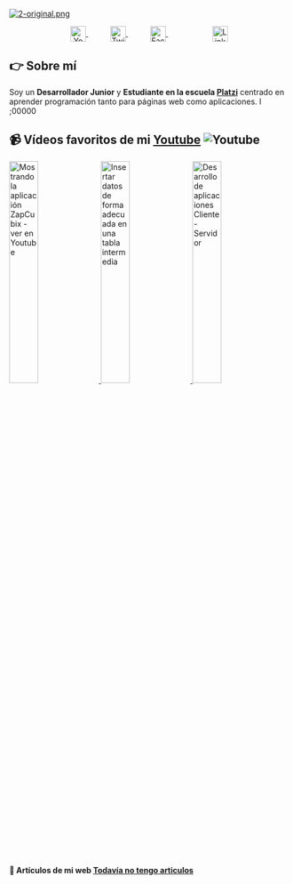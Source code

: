
[![2-original.png](https://i.postimg.cc/x8vNYvM4/2-original.png)](https://www.youtube.com/channel/UCPAYVu6PiGRgAWbzxFM4xTg)

<p align="center">
    <a href="https://www.youtube.com/channel/UCPAYVu6PiGRgAWbzxFM4xTg" target="blank" style="margin: 0 20px;">
      <img align="center" src="https://simpleicons.org/icons/youtube.svg" alt="Youtube - Eduardo Fierro Pro" height="28px" width="28px" />
    </a>
    <a href="https://www.twitch.tv/wildercq" target="blank" style="margin: 0 20px;">
      <img align="center" src="https://simpleicons.org/icons/twitch.svg" alt="Twitch - Eduardo Fierro Pro" height="28px" width="28px" />
    </a>
    <a href="https://www.tiktok.com/@wildercahuayaquispe" target="blank" style="margin: 0 20px;">
      <img align="center" src="https://simpleicons.org/icons/tiktok.svg" alt="Facebook - Eduardo Fierro Pro" height="28px" width="28px" />
    </a>
    <a href="https://www.instagram.com/wildercahuayaquispe/" target=""blank" style="margin: 0 20px; >
      <img align="center" src="https://simpleicons.org/icons/instagram.svg" alt="instagram - Eduardo Fierro Pro" height="28px" width="28px" />
    </a>
    <a href="https://www.linkedin.com/in/wilder-cahuaya-quispe-b9730420a/" target="blank" style="margin: 0 20px;">
      <img align="center" src="https://simpleicons.org/icons/linkedin.svg" alt="Linkedin - Eduardo Fierro Pro" height="28px" width="28px" />
    </a>
</p>


## 👉 Sobre mí
Soy un **Desarrollador Junior** y **Estudiante en la escuela [Platzi](https://Platzi.com/)** centrado en aprender programación tanto para páginas web como aplicaciones.
 l ;00000
## 📹 Vídeos favoritos de mi [Youtube](https://www.youtube.com/channel/UCPAYVu6PiGRgAWbzxFM4xTg) ![Youtube](https://img.shields.io/youtube/channel/subscribers/UC3iVwWjDFlcMW4NPVfS3-NA)
<a href='https://www.youtube.com/watch?v=xJD35JYs9zk&t=137s' title="Mostrando la aplicación ZapCubix - ver en Youtube" target='_blank'>
  <img width='32%'  src='https://i.postimg.cc/fLkVt4Xm/ZapCubix.png' alt='Mostrando la aplicación ZapCubix - ver en Youtube' />
</a>
<a href='https://www.youtube.com/watch?v=Aom18qbFCpo' title="Insertar datos de forma adecuada en una tabla intermedia" target='_blank'>
  <img width='32%' src='https://i.postimg.cc/FRKPnxkN/Agrgar-Tabla.png' alt='Insertar datos de forma adecuada en una tabla intermedia' />
</a>
<a href='https://www.youtube.com/watch?v=BqOi2ubkSeo&t=16s' title="Desarrollo de aplicaciones Cliente-Servidor" target='_blank'>
  <img width='32%' src='https://i.postimg.cc/ZqN3Yvkp/Cliente-servidor.png' alt='Desarrollo de aplicaciones Cliente-Servidor' />
</a>


#### 📝 Artículos de mi web [Todavía no tengo articulos](#)
